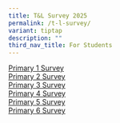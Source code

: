 ```yaml
---
title: T&L Survey 2025
permalink: /t-l-survey/
variant: tiptap
description: ""
third_nav_title: For Students
---
```

<p></p>
<p><a href="https://sites.google.com/moe.edu.sg/p1survey/home" rel="noopener nofollow" target="_blank">Primary 1 Survey</a>
<br><a href="https://sites.google.com/moe.edu.sg/p2survey/home" rel="noopener nofollow" target="_blank">Primary 2 Survey</a>
<br><a href="https://sites.google.com/moe.edu.sg/p3survey/home" rel="noopener nofollow" target="_blank">Primary 3 Survey</a>
<br><a href="https://sites.google.com/moe.edu.sg/p4survey/home" rel="noopener nofollow" target="_blank">Primary 4 Survey</a>
<br><a href="https://sites.google.com/moe.edu.sg/p5survey/home" rel="noopener nofollow" target="_blank">Primary 5 Survey</a>
<br><a href="https://sites.google.com/moe.edu.sg/p6survey/home" rel="noopener nofollow" target="_blank">Primary 6 Survey</a>
</p>
<p></p>